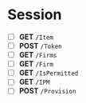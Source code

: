 # Session
- [ ] **GET** `/Item`
- [ ] **POST** `/Token`
- [ ] **GET** `/Firms`
- [ ] **GET** `/Firm`
- [ ] **GET** `/IsPermitted`
- [ ] **GET** `/IPM`
- [ ] **POST** `/Provision`
